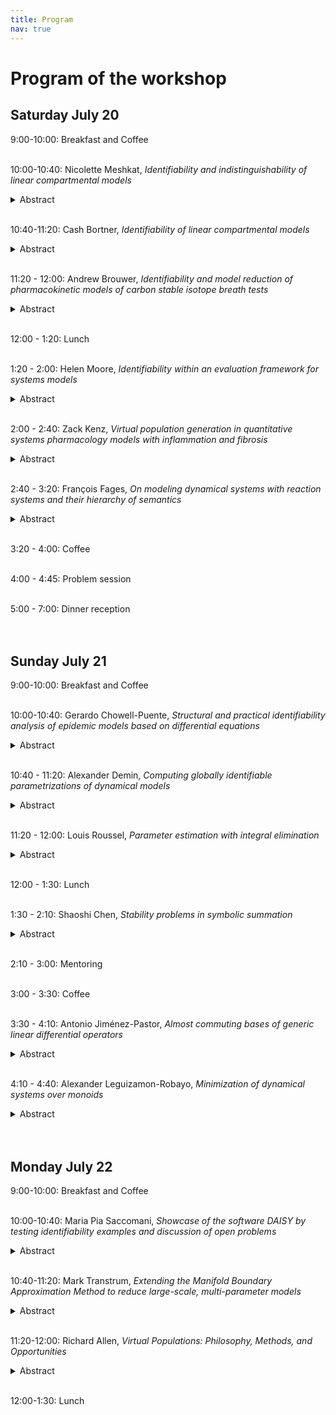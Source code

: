 ```yaml
---
title: Program
nav: true
---
```


# Program of the workshop

## Saturday July 20

9:00-10:00: Breakfast and Coffee
<br>
<br>

10:00-10:40: Nicolette Meshkat, *Identifiability and indistinguishability of linear compartmental models*
<details><summary>Abstract</summary>
An important question that arises when modeling is if the unknown parameters can be determined from data, the parameter estimation problem.  A key first step is to ask which parameters can be determined given perfect data.  This is called the structural identifiability problem.  We examine this question for a class of models called linear compartmental models, used in pharmacokinetics, physiology, cell biology, toxicology, and ecology.  We also examine a related problem called indistinguishability, which examines if two distinct models yield the same dynamics.  We will consider the underlying graph corresponding to our model and use tools from graph theory and computational algebra to analyze our models.
</details>
<br>

10:40-11:20: Cash Bortner, *Identifiability of linear compartmental models*
<details><summary>Abstract</summary>
Recovering parameter values from mathematical models is a primary interest of those who use them to model the physical and biological world. This recovery, or identification, of parameters within models is also an interesting mathematical problem that we call Identifiability. In this talk, we will explore the identifiability of a specific type of model called Linear Compartmental Models, which are often used to understand biological phenomena and have an underlying graphical structure. Specifically, we will explore the relationship between this graphical structure of Linear Compartmental Models and the corresponding model identifiability.
</details>
<br>

11:20 - 12:00: Andrew Brouwer, *Identifiability and model reduction of pharmacokinetic models of carbon stable isotope breath tests*
<details><summary>Abstract</summary>
This talk will present a simple but meaningful example of the importance and application of identifiability analysis to compartmental models in a real-world context. Carbon stable isotope breath tests provide a dose of non-radioactive 13C-labeled substrate, which is digested, absorbed, and metabolized, appearing on the breath as 13CO2. These tests offer new opportunities to better understand gastrointestinal function in health and disease. However, it is often not clear how to isolate information about a gastrointestinal or metabolic process of interest from a breath test curve, and it is generally unknown how well summary statistics from empirical curve fitting correlate with underlying biological rates. We developed a framework that can be used to make mechanistic inference about the metabolic rates underlying a 13C breath test curve, and we applied it to a pilot study of 13C-sucrose breath test in 20 healthy adults. Starting from a standard conceptual model of sucrose metabolism, we determined the structural and practical identifiability of the model, using algebraic methods and profile likelihoods, respectively. We used these results to develop a reduced, identifiable model as a function of a gamma-distributed process; an exponential process; and a scaling term related to the fraction of the substrate that is exhaled as opposed to sequestered or excreted through urine. Our work develops a better understanding of how the underlying biological processes impact different aspects of 13C breath test curves, enhancing the clinical and research potential of these 13C breath tests.
</details>
<br>

12:00 - 1:20: Lunch
<br>
<br>

1:20 - 2:00: Helen Moore, *Identifiability within an evaluation framework for systems models*
<details><summary>Abstract</summary>
I will discuss model evaluation for quantitative systems pharmacology (QSP) models. I will include both structural and practical identifiability in the context of in-host QSP models, and my views on where identifiability should sit within a modeling workflow. I will show an example of model evaluation applied to a QSP model for multiple myeloma.
</details>
<br>

2:00 - 2:40: Zack Kenz, *Virtual population generation in quantitative systems pharmacology models with inflammation and fibrosis*
<details><summary>Abstract</summary>
Mechanistic, mathematical modeling approaches such as quantitative systems pharmacology (QSP) can identify the links between pathophysiologic mechanisms and clinical sequela, aid in interpreting drug treatment results, and predict potential efficacy for novel treatments. Virtual patients, mathematically explicit hypothesis of disease pathophysiology, are generated and validated during model development and subsequently used to support decision-making (e.g., dose selection, efficacy/safety) and hypothesis testing (e.g., interrogate treatment mechanism of action, identify data gaps). Multiple methods for generation and validation of virtual populations exist; a subset will be discussed in the context of clinically relevant complex multi-scale QSP models with inflammation and fibrosis.
</details>
<br>

2:40 - 3:20: François Fages, *On modeling dynamical systems with reaction systems and their hierarchy of semantics*
<details><summary>Abstract</summary>
Historically, Chemical Reaction Networks (CRN) have been introduced to model high-level cell processes in terms of their low-level molecular interactions. Formally, a CRN, better called a Reaction System (RS), is a finite set of formal kinetic reaction rules with a well-defined hypergraph structure and several possible dynamics. One same RS model can be interpreted in a hierarchy of formal semantics related by either approximation or abstraction relationships, including the differential semantics (ordinary differential equation), stochastic semantics (continuous-time Markov chain), probabilistic semantics (probabilistic Petri net forgetting about continuous time), discrete semantics (Petri net forgetting about transition probabilities), and Boolean semantics forgetting precise numbers. We shall show how these different semantics come with different analysis tools which can reveal various dynamical properties of the other interpretations. In our CRN modeling software <a href="http://contraintes.inria.fr/biocham/">BIOCHAM</a> (biochemical abstract machine), these static analysis tools are complemented by dynamical analysis tools for parameter search based on quantitative temporal logic, and by an original CRN synthesis tool for compiling real functions in abstract elementary CRNs that can be compared with natural CRNs.
</details>
<br>

3:20 - 4:00: Coffee
<br>
<br>

4:00 - 4:45: Problem session
<br>
<br>

5:00 - 7:00: Dinner reception
<br>
<br>
<br>

## Sunday July 21

9:00-10:00: Breakfast and Coffee
<br>
<br>

10:00-10:40: Gerardo Chowell-Puente, *Structural and practical identifiability analysis of epidemic models based on differential equations*
<details><summary>Abstract</summary>
The successful application of epidemic models hinges on reliably estimating model parameters from limited observations. A crucial step before parameter estimation is ensuring that model parameters are structurally identifiable from observed system states. We describe a workflow for conducting structural and practical identifiability analysis of differential equation epidemic models using computational tools. Through various examples, we demonstrate that structural identifiability issues can be resolved by incorporating additional observations, assuming known initial conditions, using prior information to fix certain parameters, or modifying the model based on identified parameter correlations. We also highlight how structural identifiability analysis enriches compartmental diagrams by indicating observed state variables and analysis results.
</details>
<br>

10:40 - 11:20: Alexander Demin, *Computing globally identifiable parametrizations of dynamical models*
<details><summary>Abstract</summary>
Dynamical models described by ordinary differential equations (ODEs) are ubiquitous in engineering and the sciences. Structural identifiability is a property of a dynamical model that determines if the model parameters and states can be identified from experimental data in the absence of noise. A priori structural identifiability analysis is crucial for meaningful parameter estimation in practice. In this talk, we will present an algorithm for finding a globally identifiable parametrization of a model described by a system of ODEs, where each state and parameter in the new parametrization is directly related to the original states and parameters. Additionally, we will show how the algorithm is integrated in the form of a practical implementation in the Julia package <a href="https://github.com/SciML/StructuralIdentifiability.jl">StructuralIdentiafiability.jl</a>.
<br>
This work is a joint result by Alexander Demin, Gleb Pogudin, and Chris Rackauckas.
</details>
<br>

11:20 - 12:00: Louis Roussel, *Parameter estimation with integral elimination*
<details><summary>Abstract</summary>
In this talk, we investigate the interest of using nonlinear integral equations instead of nonlinear differential equations in a modeling context.  In particular, we compare the quality of parameter estimation on an academic example using different input-output differential and integral equations. Finally, I will present the package IntegralElimination on two examples. The Python implementation is available <a href="https://codeberg.org/louis-roussel/IntegralElimination">here</a>.
<br>
Keywords: parameter estimation, input-output equations, integral elimination
</details>
<br>

12:00 - 1:30: Lunch
<br>
<br>

1:30 - 2:10: Shaoshi Chen, *Stability problems in symbolic summation*
<details><summary>Abstract</summary>
This talk aims to initialize a dynamical aspect of symbolic summation by studying stability problems in difference fields.
We present some basic properties of stable elements in a difference field and P-recursive sequences that enable us to characterize all possible stable hypergeometric sequences. Some problems for future studies are proposed towards deeper dynamical studies in difference algebra.
</details>
<br>

2:10 - 3:00: Mentoring
<br>
<br>

3:00 - 3:30: Coffee
<br>
<br>

3:30 - 4:10: Antonio Jiménez-Pastor, *Almost commuting bases of generic linear differential operators*
<details><summary>Abstract</summary>
The study of the centralizer of linear differential operators is useful in several applications. However, computing these objects is a challenging problem in general. In this talk, we will study almost commuting operators, which are easier to handle. These almost commuting operators form a vector space for which we can effectively compute a basis in the generic case. We will show how this algorithm works, the tools used for it and how this can help to compute non-trivial elements of the centralizer for specific linear differential operators. This is a joint work with Sonia L. Rueda.
</details>
<br>

4:10 - 4:40: Alexander Leguizamon-Robayo, *Minimization of dynamical systems over monoids*
<details><summary>Abstract</summary>
Quantitative notions of bisimulation are well-known tools for the minimization of dynamical models such as Markov chains and ordinary differential equations (ODEs). In forward bisimulations, each state in the quotient model represents an equivalence class and the dynamical evolution gives the overall sum of its members in the original model. We introduce generalized forward bisimulation (GFB) for dynamical systems over commutative monoids and develop a partition refinement algorithm to compute the coarsest one. When the monoid is (R,+), we recover probabilistic bisimulation for Markov chains and more recent forward bisimulations for nonlinear ODEs. Using (R,⋅) we get nonlinear reductions for discrete-time dynamical systems and ODEs where each variable in the quotient model represents the product of original variables in the equivalence class. When the domain is a finite set such as the Booleans, we can apply GFB to Boolean networks (BN), a widely used dynamical model in computational biology. Using a prototype implementation of our minimization algorithm for GFB, we find disjunction- and conjunction-preserving reductions on 60 BN from two well-known repositories, and demonstrate the obtained analysis speed-ups. We also provide the biological interpretation of the reduction obtained for two selected BN, and we show how GFB enables the analysis of a large one that could not be analyzed otherwise. Using a randomized version of our algorithm we find product-preserving (therefore non-linear) reductions on 21 dynamical weighted networks from the literature that could not be handled by the exact algorithm.
<br>
Joint work with Georgios Argyris, Alberto Lluch Lafuente, Mirco Tribastone, Max Tschaikowski, Andrea Vandin.
</details>
<br>
<br>

## Monday July 22

9:00-10:00: Breakfast and Coffee
<br>
<br>

10:00-10:40: Maria Pia Saccomani, *Showcase of the software DAISY by testing identifiability examples and discussion of open problems*
<details><summary>Abstract</summary>
Complex nonlinear ordinary differential equations (ODE) models are often being proposed for modeling dynamic biological systems. The recovery of the model parameter values can be approached as a parameter estimation problem starting from input-output experiments, which is often difficult due to practical limitations and/or mathematical ill-posedness. The first relevant question is whether the model parameters can be (uniquely) determined, at least for suitable input functions. To check this property, called <em>(global) identifiability</em>, is a first step necessary to correctly solve the parameter estimation from the experimental data. Checking global identifiability is challenging and different algorithms have been proposed based on different mathematical settings.
<br>
In this context, the aims of this talk are twofold: 
<ol>
<li>
to present a new version of the software package DAISY (Differential Algebra Identifiability of SYstems), freely available from the <a href="https://daisy.dei.unipd.it">website</a>. Daisy is coded in the symbolic language Reduce and, so far, works both under Windows and MacOS. Knowledge of high-level programming languages and mathematics are not a prerequisite for using the software. This program implements complex differential and computer algebra algorithms to test the structural identifiability of dynamic systems described by polynomial (or rational) equations.  A differential algebra method is used to compute the characteristic set of the differential ideal generated by the polynomials defining the system. It implements the pseudodivision algorithm of differential polynomials proposed by Ritt and uses the Gröbner bases algorithm to solve the resulting algebraic polynomial equations. 
I will show in detail how to implement each part of the algorithm by running some examples. In particular, new improvements introduced to guarantee the theoretical correctness of the implementation (sometimes at the expense of computational complexity) will be highlighted. I will outline the peculiarities of its application to dynamical models, especially regarding the use of known initial conditions, whenever present. This requires the simulation of the input and output variables and the calculation of high order derivatives. Moreover, I will suggest some strategies and tricks, based on theoretical considerations, to increase the performance of the algorithm and the efficiency of the software. Finally, a further feature of DAISY, holding for locally identifiable models will be shown. DAISY is useful not only <em>a priori</em> (before designing an experiment), but also after numerical estimation of the parameters, as it can be used to calculate all the equivalent solutions of the model parameters, a result of crucial importance in biomedical studies.
To explain all these points, I will use real biological models recently proposed in literature through a step-by-step analysis of the algorithm.
</li>
<li>
    To discuss some open problems regarding the applicability and the efficiency of DAISY. Among these:
    <ul>
        <li>the reasons why DAISY may not terminate for specific model structures and some possible suggested solutions,</li>
        <li>the crucial step of moving from the symbolic calculation of the Gröbner bases, which in practice could be unfeasible, to a numerical one. This requires the adoption of more sophisticated randomization algorithms,</li>
        <li>the need of a user-friendly interface where one can immediately appreciate all the provided results,</li>
        <li>in addition to the global identifiability of the model, DAISY easily checks the model algebraic observability. It may also be interesting to couple DAISY to algorithms checking other important structural properties such as controllability and input persistent excitability, necessary to guarantee the correctness of the identifiability results.</li>
    </ul>
    To show all the above points I will run some classical benchmark models used for identifiability software comparison in DAISY.
</li>
</ol>
</details>
<br>

10:40-11:20: Mark Transtrum, *Extending the Manifold Boundary Approximation Method to reduce large-scale, multi-parameter models*
<details><summary>Abstract</summary>
The Manifold Boundary Approximation Method (MBAM) is a model reduction technique based on information geometry and sloppy model analysis.  This approach interprets a multi-parameter model as a manifold with parameters as coordinates.  The Fisher Information Matrix is a natural metric on this manifold, so that distance is statistical distinguishability from data.  Multi-parameter models often exhibit a systematic compression of the parameter space in the information metric, so the model manifold is very narrow in most directions, a phenomenon known as sloppiness.  We empirically observe that the boundaries of these manifolds are physically interpretable, reduced-order models.  MBAM identifies reduced-order models using geodesics to connect a complicated model to a simpler one on the boundary.  This approach is computationally and manually intensive, limiting it to moderately-sized models with a few dozen parameters.  I present a computationally efficient generalization of MBAM, applicable to models with many more parameters.  After reparameterizing, I recast the model reduction problem as a sequence of convex optimizations that can be solved efficiently for high-dimensional parameter spaces.  I demonstrate on models from physics, biology, and power systems.
</details>
<br>

11:20-12:00: Richard Allen, *Virtual Populations: Philosophy, Methods, and Opportunities*
<details><summary>Abstract</summary>
Virtual Populations are used in Quantitative Systems Pharmacologyn (QSP) models to capture parameter uncertainty and population variability. Conceptually, they are one way in which we practically overcome challenges with parameter unidentifiability. In this talk I will introduce the virtual population concept and why it is useful with real examples from drug development.
</details>
<br>

12:00-1:30: Lunch
